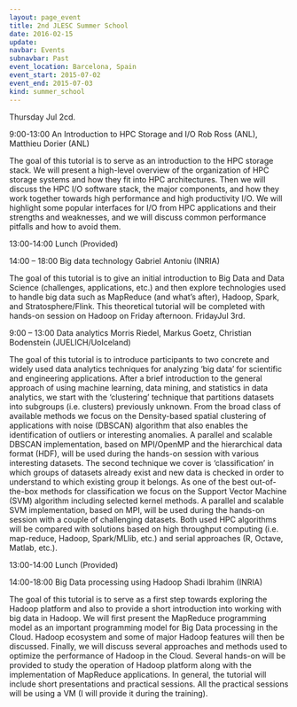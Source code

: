 ```yaml
---
layout: page_event
title: 2nd JLESC Summer School
date: 2016-02-15
update:
navbar: Events
subnavbar: Past
event_location: Barcelona, Spain
event_start: 2015-07-02
event_end: 2015-07-03
kind: summer_school
---
```


Thursday Jul 2cd.

9:00-13:00 An Introduction to HPC Storage and I/O
Rob Ross (ANL), Matthieu Dorier (ANL)

The goal of this tutorial is to serve as an introduction to the HPC storage stack. We will present a high-level overview of the organization of HPC storage systems and how they fit into HPC architectures. Then we will discuss the HPC I/O software stack, the major components, and how they work together towards high performance and high productivity I/O. We will highlight some popular interfaces for I/O from HPC applications and their strengths and weaknesses, and we will discuss common performance pitfalls and how to avoid them.

13:00-14:00 Lunch (Provided)

14:00 – 18:00 Big data technology
Gabriel Antoniu (INRIA)

The goal of this tutorial is to give an initial introduction to Big Data and Data Science (challenges, applications, etc.) and then explore technologies used to handle big data such as MapReduce (and what’s after), Hadoop, Spark, and Stratosphere/Flink. This theoretical tutorial will be completed with hands-on session on Hadoop on Friday afternoon.
FridayJul 3rd.

9:00 – 13:00 Data analytics
Morris Riedel, Markus Goetz, Christian Bodenstein (JUELICH/UoIceland)

The goal of this tutorial is to introduce participants to two concrete and widely used data analytics techniques for analyzing ‘big data’ for scientific and engineering applications. After a brief introduction to the general approach of using machine learning, data mining, and statistics in data analytics, we start with the ‘clustering’ technique that partitions datasets into subgroups (i.e. clusters) previously unknown. From the broad class of available methods we focus on the Density-based spatial clustering of applications with noise (DBSCAN) algorithm that also enables the identification of outliers or interesting anomalies. A parallel and scalable DBSCAN implementation, based on MPI/OpenMP and the hierarchical data format (HDF), will be used during the hands-on session with various interesting datasets. The second technique we cover is ‘classification’ in which groups of datasets already exist and new data is checked in order to understand to which existing group it belongs. As one of the best out-of-the-box methods for classification we focus on the Support Vector Machine (SVM) algorithm including selected kernel methods. A parallel and scalable SVM implementation, based on MPI, will be used during the hands-on session with a couple of challenging datasets. Both used HPC algorithms will be compared with solutions based on high throughput computing (i.e. map-reduce, Hadoop, Spark/MLlib, etc.) and serial approaches (R, Octave, Matlab, etc.).

13:00-14:00 Lunch (Provided)

14:00-18:00 Big Data processing using Hadoop
Shadi Ibrahim (INRIA)

The goal of this tutorial is to serve as a first step towards exploring the Hadoop platform and also to provide a short introduction into working with big data in Hadoop. We will first present the MapReduce programming model as an important programming model for Big Data processing in the Cloud. Hadoop ecosystem and some of major Hadoop features will then be discussed. Finally, we will discuss several approaches and methods used to optimize the performance of Hadoop in the Cloud. Several hands-on will be provided to study the operation of Hadoop platform along with the implementation of MapReduce applications. In general, the tutorial will include short presentations and practical sessions. All the practical sessions will be using a VM (I will provide it during the training).
